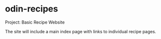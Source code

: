 # odin-recipes
Project: Basic Recipe Website

The site will include a main index page with links to individual recipe pages.
